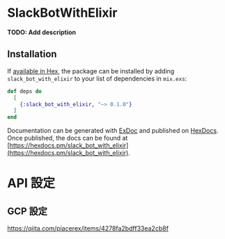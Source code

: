 # SlackBotWithElixir

**TODO: Add description**

## Installation

If [available in Hex](https://hex.pm/docs/publish), the package can be installed
by adding `slack_bot_with_elixir` to your list of dependencies in `mix.exs`:

```elixir
def deps do
  [
    {:slack_bot_with_elixir, "~> 0.1.0"}
  ]
end
```

Documentation can be generated with [ExDoc](https://github.com/elixir-lang/ex_doc)
and published on [HexDocs](https://hexdocs.pm). Once published, the docs can
be found at [https://hexdocs.pm/slack_bot_with_elixir](https://hexdocs.pm/slack_bot_with_elixir).

# API 設定

## GCP 設定

https://qiita.com/piacerex/items/4278fa2bdff33ea2cb8f
